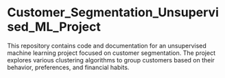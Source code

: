 # Customer_Segmentation_Unsupervised_ML_Project
This repository contains code and documentation for an unsupervised machine learning project focused on customer segmentation. The project explores various clustering algorithms to group customers based on their behavior, preferences, and financial habits. 
